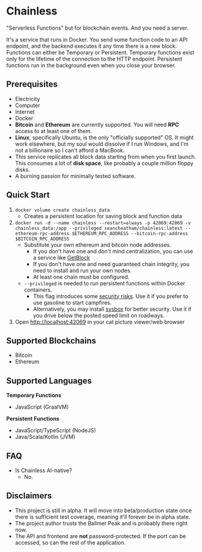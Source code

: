 # Chainless
"Serverless Functions" but for blockchain events. And you need a server.

It's a service that runs in Docker. You send some function code to an API endpoint, and the backend executes it any time there is a new block. Functions can either be Temporary or Persistent. Temporary functions exist only for the lifetime of the connection to the HTTP endpoint. Persistent functions run in the background even when you close your browser.

## Prerequisites
- Electricity
- Computer
- Internet
- Docker
- **Bitcoin** and **Ethereum** are currently supported. You will need **RPC** access to at least one of them.
- **Linux**, specifically Ubuntu, is the only "officially supported" OS. It might work elsewhere, but my soul would dissolve if I run Windows, and I'm not a billionaire so I can't afford a MacBook.
- This service replicates all block data starting from when you first launch. This consumes a lot of **disk space**, like probably a couple million floppy disks.
- A burning passion for minimally tested software.

## Quick Start
1. `docker volume create chainless_data`
   - Creates a persistent location for saving block and function data
1. `docker run -d --name chainless --restart=always -p 42069:42069 -v chainless_data:/app --privileged seancheatham/chainless:latest --ethereum-rpc-address $ETHEREUM_RPC_ADDRESS --bitcoin-rpc-address $BITCOIN_RPC_ADDRESS`
   - Substitute your own ethereum and bitcoin node addresses.
     - If you don't have one and don't mind centralization, you can use a service like [GetBlock](https://getblock.io/)
     - If you don't have one and need guaranteed chain integrity, you need to install and run your own nodes.
     - At least one chain must be configured.
   - `--privileged` is needed to run persistent functions within Docker containers.
     - This flag introduces some [security risks](https://docs.docker.com/reference/cli/docker/container/run/#privileged). Use it if you prefer to use gasoline to start campfires.
     - Alternatively, you may install [sysbox](https://github.com/nestybox/sysbox) for better security. Use it if you drive below the posted speed limit on roadways.
1. Open [http://localhost:42069](http://localhost:42069) in your cat picture viewer/web browser

## Supported Blockchains
- Bitcoin
- Ethereum

## Supported Languages
**Temporary Functions**
- JavaScript (GraalVM)

**Persistent Functions**
- JavaScript/TypeScript (NodeJS)
- Java/Scala/Kotlin (JVM)

## FAQ
- Is Chainless AI-native?
  - No.

## Disclaimers
- This project is still in alpha. It will move into beta/production state once there is sufficient test coverage, meaning it'll forever be in alpha state.
- The project author trusts the Ballmer Peak and is probably there right now.
- The API and frontend are **not** password-protected. If the port can be accessed, so can the rest of the application.
